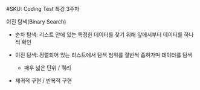 #SKU: Coding Test 특강 3주차

이진 탐색(Binary Search)

- 순차 탐색: 리스트 안에 있는 특정한 데이터를 찾기 위해 앞에서부터 데이터를 하나씩 확인
- 이진 탐색: 정렬되어 있는 리스트에서 탐색 범위를 절반씩 좁혀가며 데이터를 탐색
  * 매우 넓은 단위 / 쿼리
  
- 재귀적 구현 / 반복적 구현

